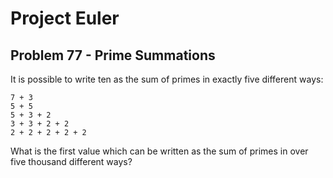 # Project Euler

## Problem 77 - Prime Summations

It is possible to write ten as the sum of primes in exactly five different ways:

    7 + 3
    5 + 5
    5 + 3 + 2
    3 + 3 + 2 + 2
    2 + 2 + 2 + 2 + 2

What is the first value which can be written as the sum of primes in over five thousand different ways?

